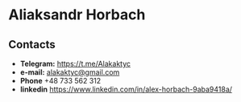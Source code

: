 # Aliaksandr Horbach
## Contacts

* **Telegram:** https://t.me/Alakaktyc
* **e-mail:** alakaktyc@gmail.com
* **Phone** +48 733 562 312
* **linkedin** https://www.linkedin.com/in/alex-horbach-9aba9418a/

